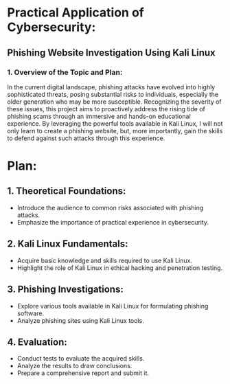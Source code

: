 # Practical Application of Cybersecurity:
## Phishing Website Investigation Using Kali Linux

### 1. Overview of the Topic and Plan:

   In the current digital landscape, phishing attacks have evolved into highly sophisticated threats, posing substantial risks to individuals, especially the older generation who may be more susceptible. Recognizing the severity of these issues, this project aims to proactively address the rising tide of phishing scams through an immersive and hands-on educational experience. By leveraging the powerful tools available in Kali Linux, I will not only learn to create a phishing website, but, more importantly, gain the skills to defend against such attacks through this experience.

# **Plan:**

## **1. Theoretical Foundations:**
   - Introduce the audience to common risks associated with phishing attacks.
   - Emphasize the importance of practical experience in cybersecurity.

## **2. Kali Linux Fundamentals:**
   - Acquire basic knowledge and skills required to use Kali Linux.
   - Highlight the role of Kali Linux in ethical hacking and penetration testing.

## **3. Phishing Investigations:**
   - Explore various tools available in Kali Linux for formulating phishing software.
   - Analyze phishing sites using Kali Linux tools.

## **4. Evaluation:**
   - Conduct tests to evaluate the acquired skills.
   - Analyze the results to draw conclusions.
   - Prepare a comprehensive report and submit it.
